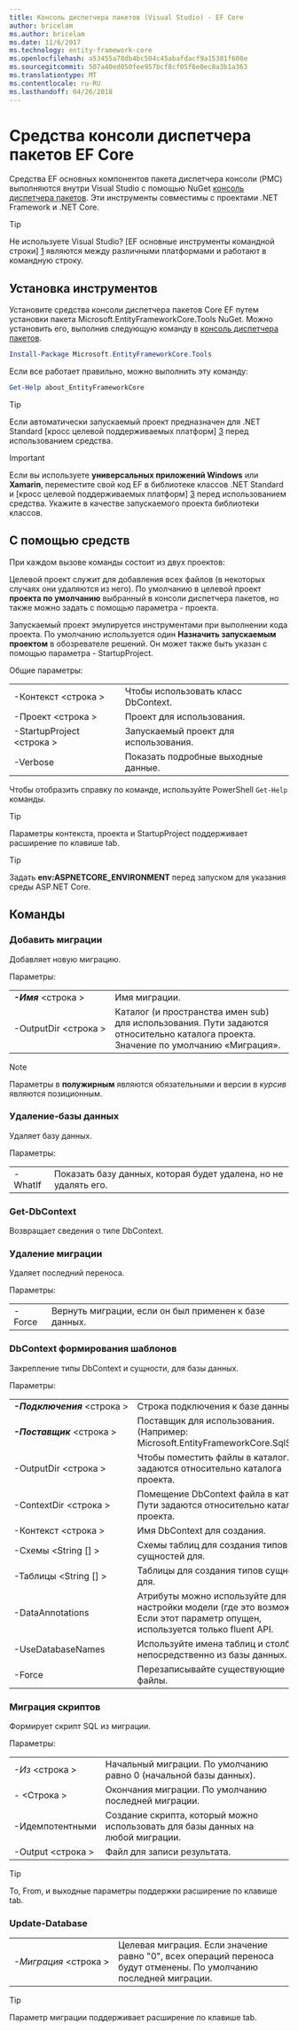 ```yaml
---
title: Консоль диспетчера пакетов (Visual Studio) - EF Core
author: bricelam
ms.author: bricelam
ms.date: 11/6/2017
ms.technology: entity-framework-core
ms.openlocfilehash: a53455a78db4bc504c45abafdacf9a15381f608e
ms.sourcegitcommit: 507a40ed050fee957bcf8cf05f6e0ec8a3b1a363
ms.translationtype: MT
ms.contentlocale: ru-RU
ms.lasthandoff: 04/26/2018
---
```

<a name="ef-core-package-manager-console-tools"></a>Средства консоли диспетчера пакетов EF Core
=====================================
Средства EF основных компонентов пакета диспетчера консоли (PMC) выполняются внутри Visual Studio с помощью NuGet [консоль диспетчера пакетов][2].
Эти инструменты совместимы с проектами .NET Framework и .NET Core.

> [!TIP]
> Не используете Visual Studio? [EF основные инструменты командной строки] [ 1] являются между различными платформами и работают в командную строку.

<a name="installing-the-tools"></a>Установка инструментов
--------------------
Установите средства консоли диспетчера пакетов Core EF путем установки пакета Microsoft.EntityFrameworkCore.Tools NuGet.
Можно установить его, выполнив следующую команду в [консоль диспетчера пакетов][2].

``` powershell
Install-Package Microsoft.EntityFrameworkCore.Tools
```

Если все работает правильно, можно выполнить эту команду:

``` powershell
Get-Help about_EntityFrameworkCore
```
> [!TIP]
> Если автоматически запускаемый проект предназначен для .NET Standard [кросс целевой поддерживаемых платформ] [ 3] перед использованием средства.

> [!IMPORTANT]
> Если вы используете **универсальных приложений Windows** или **Xamarin**, переместите свой код EF в библиотеке классов .NET Standard и [кросс целевой поддерживаемых платформ] [ 3] перед использованием средства. Укажите в качестве запускаемого проекта библиотеки классов.

<a name="using-the-tools"></a>С помощью средств
---------------
При каждом вызове команды состоит из двух проектов:

Целевой проект служит для добавления всех файлов (в некоторых случаях они удаляются из него). По умолчанию в целевой проект **проекта по умолчанию** выбранный в консоли диспетчера пакетов, но также можно задать с помощью параметра - проекта.

Запускаемый проект эмулируется инструментами при выполнении кода проекта. По умолчанию используется один **Назначить запускаемым проектом** в обозревателе решений. Он может также быть указан с помощью параметра - StartupProject.

Общие параметры:

|                           |                             |
|:--------------------------|:----------------------------|
| -Контекст \<строка >        | Чтобы использовать класс DbContext.       |
| -Проект \<строка >        | Проект для использования.         |
| -StartupProject \<строка > | Запускаемый проект для использования. |
| -Verbose                  | Показать подробные выходные данные.        |

Чтобы отобразить справку по команде, используйте PowerShell `Get-Help` команды.

> [!TIP]
> Параметры контекста, проекта и StartupProject поддерживает расширение по клавише tab.

> [!TIP]
> Задать **env:ASPNETCORE_ENVIRONMENT** перед запуском для указания среды ASP.NET Core.

<a name="commands"></a>Команды
--------

### <a name="add-migration"></a>Добавить миграции

Добавляет новую миграцию.

Параметры:

|                                   |                                                                                                                  |
|:----------------------------------|:-----------------------------------------------------------------------------------------------------------------|
| ***-Имя*** \<строка >             | Имя миграции.                                                                                       |
| <nobr>-OutputDir \<строка ></nobr> | Каталог (и пространства имен sub) для использования. Пути задаются относительно каталога проекта. Значение по умолчанию «Миграция». |

> [!NOTE]
> Параметры в **полужирным** являются обязательными и версии в *курсив* являются позиционным.

### <a name="drop-database"></a>Удаление-базы данных

Удаляет базу данных.

Параметры:

|         |                                                          |
|:--------|:---------------------------------------------------------|
| -WhatIf | Показать базу данных, которая будет удалена, но не удалять его. |

### <a name="get-dbcontext"></a>Get-DbContext

Возвращает сведения о типе DbContext.

### <a name="remove-migration"></a>Удаление миграции

Удаляет последний переноса.

Параметры:

|        |                                                              |
|:-------|:-------------------------------------------------------------|
| -Force | Вернуть миграции, если он был применен к базе данных. |

### <a name="scaffold-dbcontext"></a>DbContext формирования шаблонов

Закрепление типы DbContext и сущности, для базы данных.

Параметры:

|                                          |                                                                                                  |
|:-----------------------------------------|:-------------------------------------------------------------------------------------------------|
| <nobr>***-Подключения*** \<строка ></nobr> | Строка подключения к базе данных.                                                           |
| ***-Поставщик*** \<строка >                | Поставщик для использования. (Например: Microsoft.EntityFrameworkCore.SqlServer)                              |
| -OutputDir \<строка >                     | Чтобы поместить файлы в каталог. Пути задаются относительно каталога проекта.                      |
| -ContextDir \<строка >                    | Помещение DbContext файла в каталог. Пути задаются относительно каталога проекта.             |
| -Контекст \<строка >                       | Имя DbContext для создания.                                                           |
| -Схемы \<String [] >                     | Схемы таблиц для создания типов сущностей для.                                              |
| -Таблицы \<String [] >                      | Таблицы для создания типов сущностей для.                                                         |
| -DataAnnotations                         | Атрибуты можно используйте для настройки модели (где это возможно). Если этот параметр опущен, используется только fluent API. |
| -UseDatabaseNames                        | Используйте имена таблиц и столбцов непосредственно из базы данных.                                           |
| -Force                                   | Перезаписывайте существующие файлы.                                                                        |

### <a name="script-migration"></a>Миграция скриптов

Формирует скрипт SQL из миграции.

Параметры:

|                   |                                                                    |
|:------------------|:-------------------------------------------------------------------|
| *-Из* \<строка > | Начальный миграции. По умолчанию равно 0 (начальной базы данных).      |
| *-* \<Строка >   | Окончания миграции. По умолчанию последней миграции.              |
| -Идемпотентными       | Создание скрипта, который можно использовать для базы данных на любой миграции. |
| -Output \<строка > | Файл для записи результата.                                   |

> [!TIP]
> To, From, и выходные параметры поддержки расширение по клавише tab.

### <a name="update-database"></a>Update-Database

|                                     |                                                                                                |
|:------------------------------------|:-----------------------------------------------------------------------------------------------|
| <nobr>*-Миграция* \<строка ></nobr> | Целевая миграция. Если значение равно "0", всех операций переноса будут отменены. По умолчанию последней миграции. |

> [!TIP]
> Параметр миграции поддерживает расширение по клавише tab.


  [1]: dotnet.md
  [2]: https://docs.microsoft.com/nuget/tools/package-manager-console
  [3]: index.md#frameworks
